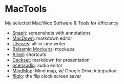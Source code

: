 # MacTools
My selected Mac/Web Software &amp; Tools for efficiency

- [Snapit](https://www.techsmith.com/snagit.html): screenshots with annotations
- [MacDown](http://macdown.uranusjr.com/): markdown editor
- [Ulysses](https://www.ulyssesapp.com/): all-in-one writer
- [Balsamiq Mockups](https://balsamiq.com/products/mockups/): mockups
- [Alred](https://www.alfredapp.com/): shortcuts
- [Deckset](http://www.decksetapp.com/): markdown for presentation
- [ocenaudio](https://www.ocenaudio.com/): audio editor
- [MindMup](https://drive.mindmup.com/): Mind map, w/ Google Drive integration
- [fliqlo](http://fliqlo.com/): the flip clock screen saver
